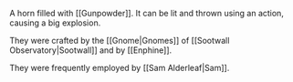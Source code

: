 A horn filled with [[Gunpowder]]. It can be lit and thrown using an action, causing a big explosion.

They were crafted by the [[Gnome|Gnomes]] of [[Sootwall Observatory|Sootwall]] and by [[Enphine]].

They were frequently employed by [[Sam Alderleaf|Sam]].